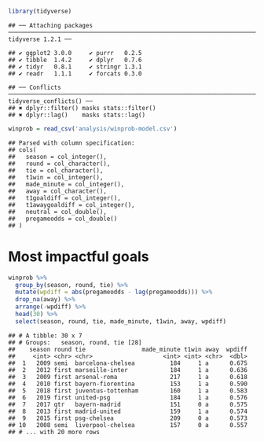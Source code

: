 ``` r
library(tidyverse)
```

    ## ── Attaching packages ────────────────────────────────────────────────────────────────────────────────────────── tidyverse 1.2.1 ──

    ## ✔ ggplot2 3.0.0     ✔ purrr   0.2.5
    ## ✔ tibble  1.4.2     ✔ dplyr   0.7.6
    ## ✔ tidyr   0.8.1     ✔ stringr 1.3.1
    ## ✔ readr   1.1.1     ✔ forcats 0.3.0

    ## ── Conflicts ───────────────────────────────────────────────────────────────────────────────────────────── tidyverse_conflicts() ──
    ## ✖ dplyr::filter() masks stats::filter()
    ## ✖ dplyr::lag()    masks stats::lag()

``` r
winprob = read_csv('analysis/winprob-model.csv')
```

    ## Parsed with column specification:
    ## cols(
    ##   season = col_integer(),
    ##   round = col_character(),
    ##   tie = col_character(),
    ##   t1win = col_integer(),
    ##   made_minute = col_integer(),
    ##   away = col_character(),
    ##   t1goaldiff = col_integer(),
    ##   t1awaygoaldiff = col_integer(),
    ##   neutral = col_double(),
    ##   pregameodds = col_double()
    ## )

Most impactful goals
====================

``` r
winprob %>% 
  group_by(season, round, tie) %>% 
  mutate(wpdiff = abs(pregameodds - lag(pregameodds))) %>% 
  drop_na(away) %>% 
  arrange(-wpdiff) %>% 
  head(30) %>% 
  select(season, round, tie, made_minute, t1win, away, wpdiff)
```

    ## # A tibble: 30 x 7
    ## # Groups:   season, round, tie [28]
    ##    season round tie                made_minute t1win away  wpdiff
    ##     <int> <chr> <chr>                    <int> <int> <chr>  <dbl>
    ##  1   2009 semi  barcelona-chelsea          184     1 a      0.675
    ##  2   2012 first marseille-inter            184     1 a      0.636
    ##  3   2009 first arsenal-roma               217     1 a      0.618
    ##  4   2010 first bayern-fiorentina          153     1 a      0.590
    ##  5   2018 first juventus-tottenham         160     1 a      0.583
    ##  6   2019 first united-psg                 184     1 a      0.576
    ##  7   2017 qtr   bayern-madrid              151     0 a      0.575
    ##  8   2013 first madrid-united              159     1 a      0.574
    ##  9   2015 first psg-chelsea                209     0 a      0.573
    ## 10   2008 semi  liverpool-chelsea          157     0 a      0.557
    ## # ... with 20 more rows
